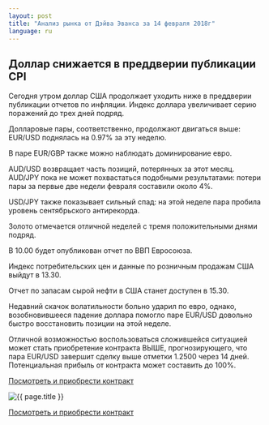 ```yaml
---
layout: post
title: "Анализ рынка от Дэйва Эванса за 14 февраля 2018г"
language: ru
---
```

##  Доллар снижается в преддверии публикации CPI

Сегодня утром доллар США продолжает уходить ниже в преддверии публикации отчетов по инфляции. Индекс доллара увеличивает серию поражений до трех дней подряд.

Долларовые пары, соответственно, продолжают двигаться выше: EUR/USD поднялась на 0.97% за эту неделю.

В паре EUR/GBP также можно наблюдать доминирование евро.

AUD/USD возвращает часть позиций, потерянных за этот месяц. AUD/JPY пока не может похвастаться подобными результатами: потери пары за первые две недели февраля составили около 4%.

USD/JPY также показывает сильный спад: на этой неделе пара пробила уровень сентябрьского антирекорда.

Золото отмечается отличной неделей с тремя положительными днями подряд.
 
 
В 10.00 будет опубликован отчет по ВВП Евросоюза.

Индекс потребительских цен и данные по розничным продажам США выйдут в 13.30.

Отчет по запасам сырой нефти в США станет доступен в 15.30.
 
 
Недавний скачок волатильности больно ударил по евро, однако, возобновившееся падение доллара помогло паре EUR/USD довольно быстро восстановить позиции на этой неделе.

Отличной возможностью воспользоваться сложившейся ситуацией может стать приобретение контракта ВЫШЕ, прогнозирующего, что пара EUR/USD завершит сделку выше отметки 1.2500 через 14 дней. Потенциальная прибыль от контракта может составить до 100%.

<a href="http://record.binary.com/_bivVDfg8lHux76XffYA0JmNd7ZgqdRLk/1/market=forex&underlying=frxEURUSD&formname=higherlower&duration_amount=14&duration_units=d&amount=10&amount_type=payout&expiry_type=duration&barrier=1.2500&s=1&t=AGAo0wZxiuWVUSIZnKLQvZ0co5lt24DG" target="_blank">Посмотреть и приобрести контракт</a>

<img src="{{ site.url }}/images/feb-18/ru-14-feb-18.png" alt="{{ page.title }}"  title="{{ page.title }}">

<a href="%LINK%%?https://www.binary.com/d/trade.cgi?market=forex&underlying=frxEURUSD&formname=higherlower&duration_amount=14&duration_units=d&amount=10&amount_type=payout&expiry_type=duration&barrier=1.2500&s=1&t=AGAo0wZxiuWVUSIZnKLQvZ0co5lt24DG" target="_blank">Посмотреть и приобрести контракт</a>
